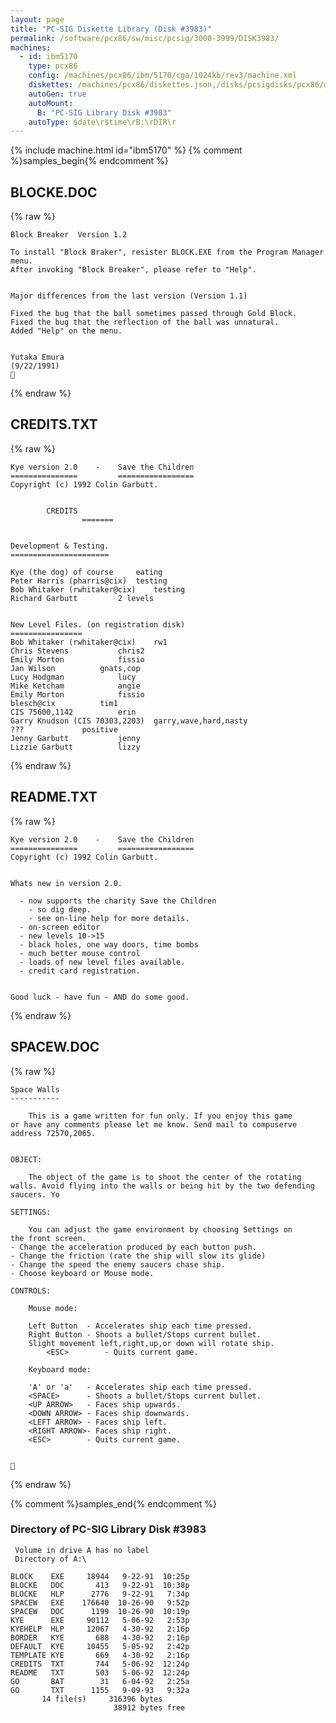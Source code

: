```yaml
---
layout: page
title: "PC-SIG Diskette Library (Disk #3983)"
permalink: /software/pcx86/sw/misc/pcsig/3000-3999/DISK3983/
machines:
  - id: ibm5170
    type: pcx86
    config: /machines/pcx86/ibm/5170/cga/1024kb/rev3/machine.xml
    diskettes: /machines/pcx86/diskettes.json,/disks/pcsigdisks/pcx86/diskettes.json
    autoGen: true
    autoMount:
      B: "PC-SIG Library Disk #3983"
    autoType: $date\r$time\rB:\rDIR\r
---
```


{% include machine.html id="ibm5170" %}
{% comment %}samples_begin{% endcomment %}

## BLOCKE.DOC

{% raw %}
```
Block Breaker  Version 1.2

To install "Block Braker", resister BLOCK.EXE from the Program Manager menu.
After invoking "Block Breaker", please refer to "Help".


Major differences from the last version (Version 1.1)

Fixed the bug that the ball sometimes passed through Gold Block.
Fixed the bug that the reflection of the ball was unnatural.
Added "Help" on the menu.


Yutaka Emura
(9/22/1991)

```
{% endraw %}

## CREDITS.TXT

{% raw %}
```
Kye version 2.0    -    Save the Children
===============         =================
Copyright (c) 1992 Colin Garbutt.


		CREDITS
                =======


Development & Testing.
======================

Kye (the dog) of course		eating
Peter Harris (pharris@cix)	testing
Bob Whitaker (rwhitaker@cix)	testing
Richard Garbutt			2 levels


New Level Files. (on registration disk)
================
Bob Whitaker (rwhitaker@cix)	rw1
Chris Stevens			chris2
Emily Morton			fissio
Jan Wilson			gnats,cop
Lucy Hodgman			lucy
Mike Ketcham			angie
Emily Morton			fissio
blesch@cix			tim1
CIS 75600,1142			erin
Garry Knudson (CIS 70303,2203)	garry,wave,hard,nasty
???				positive
Jenny Garbutt			jenny
Lizzie Garbutt			lizzy
```
{% endraw %}

## README.TXT

{% raw %}
```
Kye version 2.0    -    Save the Children
===============         =================
Copyright (c) 1992 Colin Garbutt.


Whats new in version 2.0.

  - now supports the charity Save the Children 
    - so dig deep.
    - see on-line help for more details.
  - on-screen editor
  - new levels 10->15
  - black holes, one way doors, time bombs
  - much better mouse control
  - loads of new level files available.
  - credit card registration.


Good luck - have fun - AND do some good.
```
{% endraw %}

## SPACEW.DOC

{% raw %}
```
Space Walls 
-----------

	This is a game written for fun only. If you enjoy this game
or have any comments please let me know. Send mail to compuserve 
address 72570,2065.


OBJECT:

	The object of the game is to shoot the center of the rotating
walls. Avoid flying into the walls or being hit by the two defending saucers. Yo

SETTINGS:
	
	You can adjust the game environment by choosing Settings on 
the front screen.
- Change the acceleration produced by each button push.
- Change the friction (rate the ship will slow its glide)
- Change the speed the enemy saucers chase ship.
- Choose keyboard or Mouse mode.

CONTROLS:

	Mouse mode:

	Left Button  - Accelerates ship each time pressed.
 	Right Button - Shoots a bullet/Stops current bullet.
	Slight movement left,right,up,or down will rotate ship.
        <ESC>        - Quits current game.

	Keyboard mode:

	'A' or 'a'   - Accelerates ship each time pressed.
   	<SPACE>      - Shoots a bullet/Stops current bullet.
	<UP ARROW>   - Faces ship upwards.
	<DOWN ARROW> - Faces ship downwards.
	<LEFT ARROW> - Faces ship left.
	<RIGHT ARROW>- Faces ship right.
	<ESC>        - Quits current game.



```
{% endraw %}

{% comment %}samples_end{% endcomment %}

### Directory of PC-SIG Library Disk #3983

     Volume in drive A has no label
     Directory of A:\

    BLOCK    EXE     18944   9-22-91  10:25p
    BLOCKE   DOC       413   9-22-91  10:38p
    BLOCKE   HLP      2776   9-22-91   7:34p
    SPACEW   EXE    176640  10-26-90   9:52p
    SPACEW   DOC      1199  10-26-90  10:19p
    KYE      EXE     90112   5-06-92   2:53p
    KYEHELP  HLP     12067   4-30-92   2:16p
    BORDER   KYE       688   4-30-92   2:16p
    DEFAULT  KYE     10455   5-05-92   2:42p
    TEMPLATE KYE       669   4-30-92   2:16p
    CREDITS  TXT       744   5-06-92  12:24p
    README   TXT       503   5-06-92  12:24p
    GO       BAT        31   6-04-92   2:25a
    GO       TXT      1155   9-09-93   9:32a
           14 file(s)     316396 bytes
                           38912 bytes free
